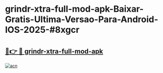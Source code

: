 # grindr-xtra-full-mod-apk-Baixar-Gratis-Ultima-Versao-Para-Android-IOS-2025-#8xgcr

# <h2><a href="https://ainizakaria.my?title=grindr-xtra-full-mod-apk&ref=25M">🔗👉 🔴 grindr-xtra-full-mod-apk</a></h2>

[![acn](https://github.com/user-attachments/assets/0f9c940e-d8b0-45ae-aac7-cd30a18b3e1c)](https://ainizakaria.my?title=grindr-xtra-full-mod-apk&ref=25M)

